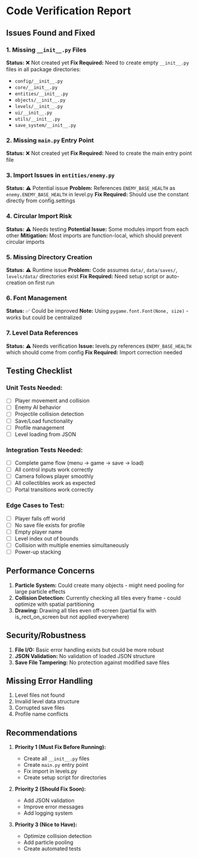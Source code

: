 # Code Verification Report

## Issues Found and Fixed

### 1. **Missing `__init__.py` Files**
**Status:** ❌ Not created yet
**Fix Required:** Need to create empty `__init__.py` files in all package directories:
- `config/__init__.py`
- `core/__init__.py`
- `entities/__init__.py`
- `objects/__init__.py`
- `levels/__init__.py`
- `ui/__init__.py`
- `utils/__init__.py`
- `save_system/__init__.py`

### 2. **Missing `main.py` Entry Point**
**Status:** ❌ Not created yet
**Fix Required:** Need to create the main entry point file

### 3. **Import Issues in `entities/enemy.py`**
**Status:** ⚠️ Potential issue
**Problem:** References `ENEMY_BASE_HEALTH` as `enemy.ENEMY_BASE_HEALTH` in level.py
**Fix Required:** Should use the constant directly from config.settings

### 4. **Circular Import Risk**
**Status:** ⚠️ Needs testing
**Potential Issue:** Some modules import from each other
**Mitigation:** Most imports are function-local, which should prevent circular imports

### 5. **Missing Directory Creation**
**Status:** ⚠️ Runtime issue
**Problem:** Code assumes `data/`, `data/saves/`, `levels/data/` directories exist
**Fix Required:** Need setup script or auto-creation on first run

### 6. **Font Management**
**Status:** ✅ Could be improved
**Note:** Using `pygame.font.Font(None, size)` - works but could be centralized

### 7. **Level Data References**
**Status:** ⚠️ Needs verification
**Issue:** levels.py references `ENEMY_BASE_HEALTH` which should come from config
**Fix Required:** Import correction needed

## Testing Checklist

### Unit Tests Needed:
- [ ] Player movement and collision
- [ ] Enemy AI behavior
- [ ] Projectile collision detection
- [ ] Save/Load functionality
- [ ] Profile management
- [ ] Level loading from JSON

### Integration Tests Needed:
- [ ] Complete game flow (menu → game → save → load)
- [ ] All control inputs work correctly
- [ ] Camera follows player smoothly
- [ ] All collectibles work as expected
- [ ] Portal transitions work correctly

### Edge Cases to Test:
- [ ] Player falls off world
- [ ] No save file exists for profile
- [ ] Empty player name
- [ ] Level index out of bounds
- [ ] Collision with multiple enemies simultaneously
- [ ] Power-up stacking

## Performance Concerns

1. **Particle System:** Could create many objects - might need pooling for large particle effects
2. **Collision Detection:** Currently checking all tiles every frame - could optimize with spatial partitioning
3. **Drawing:** Drawing all tiles even off-screen (partial fix with is_rect_on_screen but not applied everywhere)

## Security/Robustness

1. **File I/O:** Basic error handling exists but could be more robust
2. **JSON Validation:** No validation of loaded JSON structure
3. **Save File Tampering:** No protection against modified save files

## Missing Error Handling

1. Level files not found
2. Invalid level data structure
3. Corrupted save files
4. Profile name conflicts

## Recommendations

1. **Priority 1 (Must Fix Before Running):**
   - Create all `__init__.py` files
   - Create `main.py` entry point
   - Fix import in levels.py
   - Create setup script for directories

2. **Priority 2 (Should Fix Soon):**
   - Add JSON validation
   - Improve error messages
   - Add logging system

3. **Priority 3 (Nice to Have):**
   - Optimize collision detection
   - Add particle pooling
   - Create automated tests